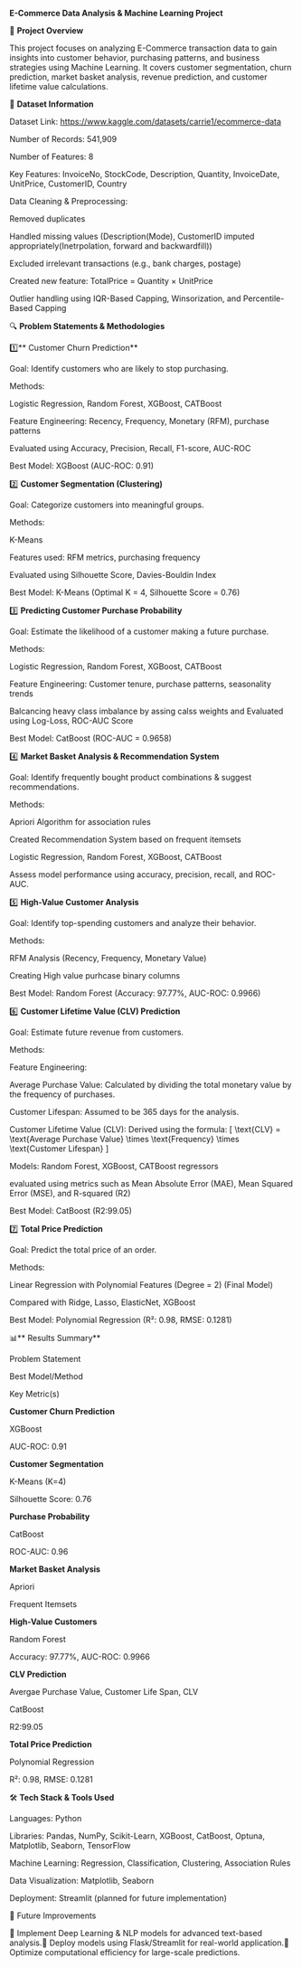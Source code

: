 **E-Commerce Data Analysis & Machine Learning Project**

📌 **Project Overview**

This project focuses on analyzing E-Commerce transaction data to gain insights into customer behavior, purchasing patterns, and business strategies using Machine Learning. It covers customer segmentation, churn prediction, market basket analysis, revenue prediction, and customer lifetime value calculations.

📂 **Dataset Information**

Dataset Link: https://www.kaggle.com/datasets/carrie1/ecommerce-data

Number of Records: 541,909

Number of Features: 8

Key Features: InvoiceNo, StockCode, Description, Quantity, InvoiceDate, UnitPrice, CustomerID, Country

Data Cleaning & Preprocessing:

Removed duplicates

Handled missing values (Description(Mode), CustomerID imputed appropriately(Inetrpolation, forward and backwardfill))

Excluded irrelevant transactions (e.g., bank charges, postage)

Created new feature: TotalPrice = Quantity × UnitPrice

Outlier handling using IQR-Based Capping, Winsorization, and Percentile-Based Capping

🔍 **Problem Statements & Methodologies**

1️⃣** Customer Churn Prediction**

Goal: Identify customers who are likely to stop purchasing.

Methods:

Logistic Regression, Random Forest, XGBoost, CATBoost

Feature Engineering: Recency, Frequency, Monetary (RFM), purchase patterns

Evaluated using Accuracy, Precision, Recall, F1-score, AUC-ROC

Best Model: XGBoost (AUC-ROC: 0.91)

2️⃣ **Customer Segmentation (Clustering)**

Goal: Categorize customers into meaningful groups.

Methods:

K-Means

Features used: RFM metrics, purchasing frequency

Evaluated using Silhouette Score, Davies-Bouldin Index

Best Model: K-Means (Optimal K = 4, Silhouette Score = 0.76)

3️⃣ **Predicting Customer Purchase Probability**

Goal: Estimate the likelihood of a customer making a future purchase.

Methods:

Logistic Regression, Random Forest, XGBoost, CATBoost

Feature Engineering: Customer tenure, purchase patterns, seasonality trends

Balcancing heavy class imbalance by assing calss weights and Evaluated using Log-Loss, ROC-AUC Score

Best Model: CatBoost (ROC-AUC = 0.9658)

4️⃣ **Market Basket Analysis & Recommendation System**

Goal: Identify frequently bought product combinations & suggest recommendations.

Methods:

Apriori Algorithm for association rules

Created Recommendation System based on frequent itemsets

Logistic Regression, Random Forest, XGBoost, CATBoost

 Assess model performance using accuracy, precision, recall, and ROC-AUC.

5️⃣ **High-Value Customer Analysis**

Goal: Identify top-spending customers and analyze their behavior.

Methods:

RFM Analysis (Recency, Frequency, Monetary Value)

Creating High value purhcase binary columns

Best Model: Random Forest (Accuracy: 97.77%, AUC-ROC: 0.9966)

6️⃣ **Customer Lifetime Value (CLV) Prediction**

Goal: Estimate future revenue from customers.

Methods:

Feature Engineering:

Average Purchase Value: Calculated by dividing the total monetary value by the frequency of purchases.

Customer Lifespan: Assumed to be 365 days for the analysis.

Customer Lifetime Value (CLV): Derived using the formula: [ \text{CLV} = \text{Average Purchase Value} \times \text{Frequency} \times \text{Customer Lifespan} ]

Models: Random Forest, XGBoost, CATBoost regressors

evaluated using metrics such as Mean Absolute Error (MAE), Mean Squared Error (MSE), and R-squared (R2)

Best Model: CatBoost (R2:99.05)

7️⃣ **Total Price Prediction**

Goal: Predict the total price of an order.

Methods:

Linear Regression with Polynomial Features (Degree = 2) (Final Model)

Compared with Ridge, Lasso, ElasticNet, XGBoost

Best Model: Polynomial Regression (R²: 0.98, RMSE: 0.1281)

📊** Results Summary**

Problem Statement

Best Model/Method

Key Metric(s)

**Customer Churn Prediction**

XGBoost

AUC-ROC: 0.91

**Customer Segmentation**

K-Means (K=4)

Silhouette Score: 0.76

**Purchase Probability**

CatBoost

ROC-AUC: 0.96

**Market Basket Analysis**

Apriori

Frequent Itemsets

**High-Value Customers**

Random Forest 

Accuracy: 97.77%, AUC-ROC: 0.9966

**CLV Prediction**

Avergae Purchase Value, Customer Life Span, CLV

CatBoost 

R2:99.05

**Total Price Prediction**

Polynomial Regression

R²: 0.98, RMSE: 0.1281


🛠️ **Tech Stack & Tools Used**

Languages: Python

Libraries: Pandas, NumPy, Scikit-Learn, XGBoost, CatBoost, Optuna, Matplotlib, Seaborn, TensorFlow

Machine Learning: Regression, Classification, Clustering, Association Rules

Data Visualization: Matplotlib, Seaborn

Deployment: Streamlit (planned for future implementation)

📌 Future Improvements

🔹 Implement Deep Learning & NLP models for advanced text-based analysis.🔹 Deploy models using Flask/Streamlit for real-world application.🔹 Optimize computational efficiency for large-scale predictions.
